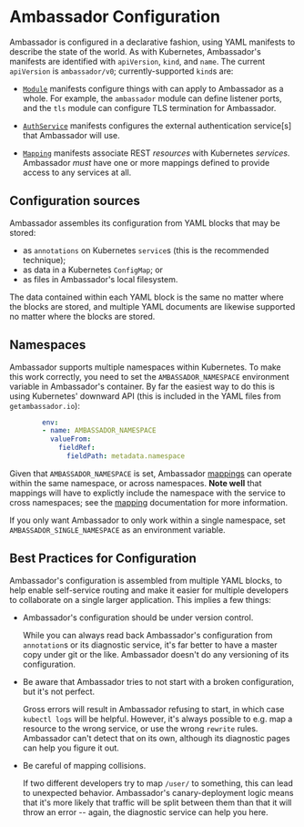 # Ambassador Configuration

Ambassador is configured in a declarative fashion, using YAML manifests to describe the state of the world. As with Kubernetes, Ambassador's manifests are identified with `apiVersion`, `kind`, and `name`. The current `apiVersion` is `ambassador/v0`; currently-supported `kind`s are:

- [`Module`](modules) manifests configure things with can apply to Ambassador as a whole. For example, the `ambassador` module can define listener ports, and the `tls` module can configure TLS termination for Ambassador.

- [`AuthService`](modules#authservice) manifests configures the external authentication service[s] that Ambassador will use.

- [`Mapping`](mappings) manifests associate REST _resources_ with Kubernetes _services_. Ambassador _must_ have one or more mappings defined to provide access to any services at all.

## Configuration sources

Ambassador assembles its configuration from YAML blocks that may be stored:

- as `annotations` on Kubernetes `service`s (this is the recommended technique);
- as data in a Kubernetes `ConfigMap`; or
- as files in Ambassador's local filesystem.

The data contained within each YAML block is the same no matter where the blocks are stored, and multiple YAML documents are likewise supported no matter where the blocks are stored.

## Namespaces

Ambassador supports multiple namespaces within Kubernetes. To make this work correctly, you need to set the `AMBASSADOR_NAMESPACE` environment variable in Ambassador's container. By far the easiest way to do this is using Kubernetes' downward API (this is included in the YAML files from `getambassador.io`):

```yaml
        env:
        - name: AMBASSADOR_NAMESPACE
          valueFrom:
            fieldRef:
              fieldPath: metadata.namespace          
```

Given that `AMBASSADOR_NAMESPACE` is set, Ambassador [mappings](#mapping) can operate within the same namespace, or across namespaces. **Note well** that mappings will have to explictly include the namespace with the service to cross namespaces; see the [mapping](#mappings) documentation for more information.

If you only want Ambassador to only work within a single namespace, set `AMBASSADOR_SINGLE_NAMESPACE` as an environment variable.

## Best Practices for Configuration

Ambassador's configuration is assembled from multiple YAML blocks, to help enable self-service routing and make it easier for multiple developers to collaborate on a single larger application. This implies a few things:

- Ambassador's configuration should be under version control.

    While you can always read back Ambassador's configuration from `annotation`s or its diagnostic service, it's far better to have a master copy under git or the like. Ambassador doesn't do any versioning of its configuration.

- Be aware that Ambassador tries to not start with a broken configuration, but it's not perfect.

    Gross errors will result in Ambassador refusing to start, in which case `kubectl logs` will be helpful. However, it's always possible to e.g. map a resource to the wrong service, or use the wrong `rewrite` rules. Ambassador can't detect that on its own, although its diagnostic pages can help you figure it out.

- Be careful of mapping collisions.

    If two different developers try to map `/user/` to something, this can lead to unexpected behavior. Ambassador's canary-deployment logic means that it's more likely that traffic will be split between them than that it will throw an error -- again, the diagnostic service can help you here.
